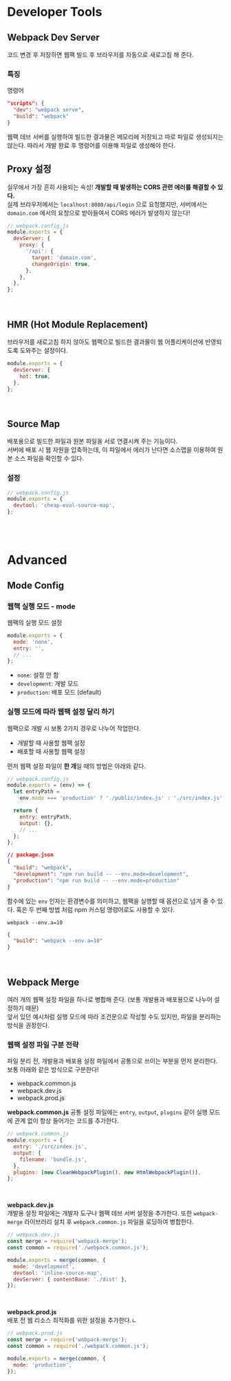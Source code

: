 # Developer Tools

## Webpack Dev Server

코드 변경 후 저장하면 웹팩 빌드 후 브라우저를 자동으로 새로고침 해 준다.

### 특징

명령어

```json
"scripts": {
  "dev": "webpack serve",
  "build": "webpack"
}
```

웹팩 데브 서버를 실행하여 빌드한 결과물은 메모리에 저장되고 따로 파일로 생성되지는 않는다. 따라서 개발 완료 후 명령어를 이용해 파일로 생성해야 한다.

## Proxy 설정

실무에서 가장 흔히 사용되는 속성! **개발할 때 발생하는 CORS 관련 에러를 해결할 수 있다.**  
실제 브라우저에서는 `localhost:8080/api/login` 으로 요청했지만, 서버에서는 `domain.com` 에서의 요청으로 받아들여서 CORS 에러가 발생하지 않는다!

```javascript
// webpack.config.js
module.exports = {
  devServer: {
    proxy: {
      '/api': {
        target: 'domain.com',
        changeOrigin: true,
      },
    },
  },
};
```

<br/>

## HMR (Hot Module Replacement)

브라우저를 새로고침 하지 않아도 웹팩으로 빌드한 결과물이 웹 어플리케이션에 반영되도록 도와주는 설정이다.

```javascript
module.exports = {
  devServer: {
    hot: true,
  },
};
```

<br/>

## Source Map

배포용으로 빌드한 파일과 원본 파일을 서로 연결시켜 주는 기능이다.  
서버에 배포 시 웹 자원을 압축하는데, 이 파일에서 에러가 난다면 소스맵을 이용하여 원본 소스 파일을 확인할 수 있다.

### 설정

```javascript
// webpack.config.js
module.exports = {
  devtool: 'cheap-eval-source-map',
};
```

<br/>
<br/>

# Advanced

## Mode Config

### 웹핵 실행 모드 - mode

웹팩의 실행 모드 설정

```javascript
module.exports = {
  mode: 'none',
  entry: '',
  // ...
};
```

- `none`: 설정 안 함
- `development`: 개발 모드
- `production`: 배포 모드 (default)

### 실행 모드에 따라 웹팩 설정 달리 하기

웹팩으로 개발 시 보통 2가지 경우로 나누어 작업한다.

- 개발할 때 사용할 웹팩 설정
- 배포할 때 사용할 웹팩 설정

먼저 웹팩 설정 파일이 **한 개**일 때의 방법은 아래와 같다.

```javascript
// webpack.config.js
module.exports = (env) => {
  let entryPath =
    env.mode === 'production' ? './public/index.js' : './src/index.js';

  return {
    entry: entryPath,
    output: {},
    // ...
  };
};
```

```json
// package.json
{
  "build": "webpack",
  "development": "npm run build -- --env.mode=development",
  "production": "npm run build -- --env.mode=production"
}
```

함수에 있는 `env` 인자는 환경변수를 의미하고, 웹팩을 실행할 때 옵션으로 넘겨 줄 수 있다. 혹은 두 번째 방법 처럼 npm 커스텀 명령어로도 사용할 수 있다.

```shell
webpack --env.a=10
```

```json
{
  "build": "webpack --env.a=10"
}
```

<br/>

## Webpack Merge

여러 개의 웹팩 설정 파일을 하나로 병합해 준다. (보통 개발용과 배포용으로 나누어 설정하기 때문)  
앞서 있던 예시처럼 실행 모드에 따라 조건문으로 작성할 수도 있지만, 파일을 분리하는 방식을 권장한다.

### 웹팩 설정 파일 구분 전략

파일 분리 전, 개발용과 배포용 설정 파일에서 공통으로 쓰이는 부분을 먼저 분리한다. 보통 아래와 같은 방식으로 구분한다!

- webpack.common.js
- webpack.dev.js
- webpack.prod.js

**webpack.common.js**
공통 설정 파일에는 `entry`, `output`, `plugins` 같이 실행 모드에 관계 없이 항상 들어가는 코드를 추가한다.

```javascript
// webpack.common.js
module.exports = {
  entry: './src/index.js',
  output: {
    filename: 'bundle.js',
  },
  plugins: [new CleanWebpackPlugin(), new HtmlWebpackPlugin()],
};
```

<br/>

**webpack.dev.js**  
개발용 설정 파일에는 개발자 도구나 웹팩 데브 서버 설정을 추가한다. 또한 `webpack-merge` 라이브러리 설치 후 `webpack.common.js` 파일을 로딩하여 병합한다.

```javascript
// webpack.dev.js
const merge = require('webpack-merge');
const common = require('./webpack.common.js');

module.exports = merge(common, {
  mode: 'development',
  devtool: 'inline-source-map',
  devServer: { contentBase: './dist' },
});
```

<br/>

**webpack.prod.js**  
배포 전 웹 리소스 최적화를 위한 설정을 추가한다.ㄴ

```javascript
// webpack.prod.js
const merge = require('webpack-merge');
const common = require('./webpack.common.js');

module.exports = merge(common, {
  mode: 'production',
});
```

